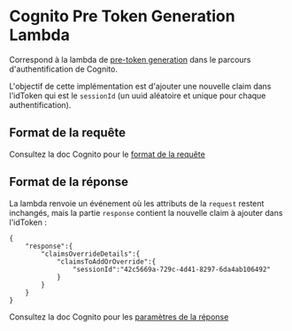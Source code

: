 # Cognito Pre Token Generation Lambda

Correspond à la lambda de [pre-token generation](https://docs.aws.amazon.com/cognito/latest/developerguide/user-pool-lambda-pre-token-generation.html) dans le parcours d'authentification de Cognito.

L'objectif de cette implémentation est d'ajouter une nouvelle claim dans l'idToken qui est le `sessionId` (un uuid aléatoire et unique pour chaque authentification).

## Format de la requête

Consultez la doc Cognito pour le [format de la requête](https://docs.aws.amazon.com/cognito/latest/developerguide/user-pool-lambda-pre-token-generation.html#cognito-user-pools-lambda-trigger-syntax-pre-token-generation)

## Format de la réponse

La lambda renvoie un événement où les attributs de la `request` restent inchangés, 
mais la partie `response` contient la nouvelle claim à ajouter dans l'idToken :

```
{
    "response":{
        "claimsOverrideDetails":{
            "claimsToAddOrOverride":{
                "sessionId":"42c5669a-729c-4d41-8297-6da4ab106492"
            }
        }
    }
}
```

Consultez la doc Cognito pour les [paramètres de la réponse](https://docs.aws.amazon.com/cognito/latest/developerguide/user-pool-lambda-pre-token-generation.html#cognito-user-pools-lambda-trigger-syntax-pre-token-generation-response)